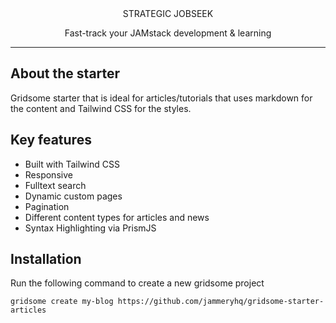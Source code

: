 <div align="center">
STRATEGIC JOBSEEK

<p>
Fast-track your JAMstack development & learning
</p>
</div>

<hr />

## About the starter

Gridsome starter that is ideal for articles/tutorials that uses markdown for the content and Tailwind CSS for the styles.

## Key features

* Built with Tailwind CSS
* Responsive 
* Fulltext search
* Dynamic custom pages
* Pagination
* Different content types for articles and news
* Syntax Highlighting via PrismJS

## Installation

Run the following command to create a new gridsome project 

```
gridsome create my-blog https://github.com/jammeryhq/gridsome-starter-articles
```
